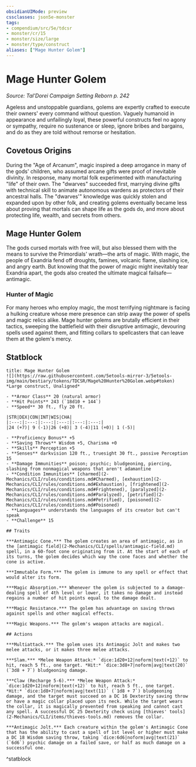```yaml
---
obsidianUIMode: preview
cssclasses: json5e-monster
tags:
- compendium/src/5e/tdcsr
- monster/cr/15
- monster/size/large
- monster/type/construct
aliases: ["Mage Hunter Golem"]
---
```

# Mage Hunter Golem
*Source: Tal'Dorei Campaign Setting Reborn p. 242*  

Ageless and unstoppable guardians, golems are expertly crafted to execute their owners' every command without question. Vaguely humanoid in appearance and unfailingly loyal, these powerful constructs feel no agony or sympathy, require no sustenance or sleep, ignore bribes and bargains, and do as they are told without remorse or hesitation.

## Covetous Origins

During the "Age of Arcanum", magic inspired a deep arrogance in many of the gods' children, who assumed arcane gifts were proof of inevitable divinity. In response, many mortal folk experimented with manufacturing "life" of their own. The "dwarves" succeeded first, marrying divine gifts with technical skill to animate autonomous wardens as protectors of their ancestral halls. The "dwarves'" knowledge was quickly stolen and expanded upon by other folk, and creating golems eventually became less about proving that mortals can shape life as the gods do, and more about protecting life, wealth, and secrets from others.

## Mage Hunter Golem

The gods cursed mortals with free will, but also blessed them with the means to survive the Primordials' wrath—the arts of magic. With magic, the people of Exandria fend off droughts, famines, volcanic flame, slashing ice, and angry earth. But knowing that the power of magic might inevitably tear Exandria apart, the gods also created the ultimate magical failsafe—antimagic.

### Hunter of Magic

For many heroes who employ magic, the most terrifying nightmare is facing a hulking creature whose mere presence can strip away the power of spells and magic relics alike. Mage hunter golems are brutally efficient in their tactics, sweeping the battlefield with their disruptive antimagic, devouring spells used against them, and fitting collars to spellcasters that can leave them at the golem's mercy.

## Statblock

```ad-statblock
title: Mage Hunter Golem
![](https://raw.githubusercontent.com/5etools-mirror-3/5etools-img/main/bestiary/tokens/TDCSR/Mage%20Hunter%20Golem.webp#token)
*Large construct, Unaligned*

- **Armor Class** 20 (natural armor)
- **Hit Points** 243 (`18d10 + 144`)
- **Speed** 30 ft., fly 20 ft.

|STR|DEX|CON|INT|WIS|CHA|
|:---:|:---:|:---:|:---:|:---:|:---:|
|24 (+7)| 9 (-1)|26 (+8)| 3 (-4)|11 (+0)| 1 (-5)|

- **Proficiency Bonus** +5
- **Saving Throws** Wisdom +5, Charisma +0
- **Skills** Perception +5
- **Senses** darkvision 120 ft., truesight 30 ft., passive Perception 15
- **Damage Immunities** poison; psychic; bludgeoning, piercing, slashing from nonmagical weapons that aren't adamantine
- **Condition Immunities** [charmed](2-Mechanics/CLI/rules/conditions.md#Charmed), [exhaustion](2-Mechanics/CLI/rules/conditions.md#Exhaustion), [frightened](2-Mechanics/CLI/rules/conditions.md#Frightened), [paralyzed](2-Mechanics/CLI/rules/conditions.md#Paralyzed), [petrified](2-Mechanics/CLI/rules/conditions.md#Petrified), [poisoned](2-Mechanics/CLI/rules/conditions.md#Poisoned)
- **Languages** understands the languages of its creator but can't speak
- **Challenge** 15

## Traits

***Antimagic Cone.*** The golem creates an area of antimagic, as in the [antimagic field](2-Mechanics/CLI/spells/antimagic-field.md) spell, in a 60-foot cone originating from it. At the start of each of its turns, the golem decides which way the cone faces and whether the cone is active.

***Immutable Form.*** The golem is immune to any spell or effect that would alter its form.

***Magic Absorption.*** Whenever the golem is subjected to a damage-dealing spell of 4th level or lower, it takes no damage and instead regains a number of hit points equal to the damage dealt.

***Magic Resistance.*** The golem has advantage on saving throws against spells and other magical effects.

***Magic Weapons.*** The golem's weapon attacks are magical.

## Actions

***Multiattack.*** The golem uses its Antimagic Jolt and makes two melee attacks, or it makes three melee attacks.

***Slam.*** *Melee Weapon Attack:* `dice:1d20+12|noform|text(+12)` to hit, reach 5 ft., one target. *Hit:* `dice:3d8+7|noform|avg|text(20)` (`3d8 + 7`) bludgeoning damage.

***Claw (Recharge 5-6).*** *Melee Weapon Attack:* `dice:1d20+12|noform|text(+12)` to hit, reach 5 ft., one target. *Hit:* `dice:1d8+7|noform|avg|text(11)` (`1d8 + 7`) bludgeoning damage, and the target must succeed on a DC 16 Dexterity saving throw or have a magic collar placed upon its neck. While the target wears the collar, it is magically prevented from speaking and cannot cast any spell. A successful DC 25 Dexterity check using [thieves' tools](2-Mechanics/CLI/items/thieves-tools.md) removes the collar.

***Antimagic Jolt.*** Each creature within the golem's Antimagic Cone that has the ability to cast a spell of 1st level or higher must make a DC 18 Wisdom saving throw, taking `dice:6d6|noform|avg|text(21)` (`6d6`) psychic damage on a failed save, or half as much damage on a successful one.
```
^statblock